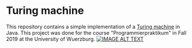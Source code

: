# Turing machine

This repository contains a simple implementation of a [Turing machine](https://en.wikipedia.org/wiki/Turing_machine) in Java.
This project was done for the course "Programmierpraktikum" in Fall 2019 at the University of Wuerzburg.
[![IMAGE ALT TEXT](https://www.youtube.com/watch?v=gJQTFhkhwPA/0.jpg)](https://www.youtube.com/watch?v=gJQTFhkhwPA "Turning machine explanation")